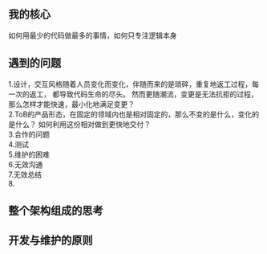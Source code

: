 ## 我的核心
   如何用最少的代码做最多的事情，如何只专注逻辑本身
## 遇到的问题
   1.设计，交互风格随着人员变化而变化，伴随而来的是琐碎，重复地返工过程，每一次的返工，
   都导致代码生命的尽头。 然而更随潮流，变更是无法抗拒的过程，那么怎样才能快速，最小化地满足变更？  
   2.ToB的产品形态，在固定的领域内也是相对固定的，那么不变的是什么，变化的是什么？
   如何利用这份相对做到更快地交付？  
   3.合作的问题    
   4.测试  
   5.维护的困难  
    6.无效沟通  
    7.无效总结  
    8.  
   
## 整个架构组成的思考
## 开发与维护的原则